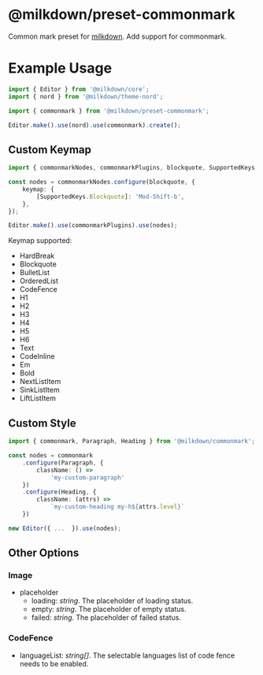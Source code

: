 # @milkdown/preset-commonmark

Common mark preset for [milkdown](https://saul-mirone.github.io/milkdown/).
Add support for commonmark.

# Example Usage

```typescript
import { Editor } from '@milkdown/core';
import { nord } from '@milkdown/theme-nord';

import { commonmark } from '@milkdown/preset-commonmark';

Editor.make().use(nord).use(commonmark).create();
```

## Custom Keymap

```typescript
import { commonmarkNodes, commonmarkPlugins, blockquote, SupportedKeys } from '@milkdown/preset-commonmark';

const nodes = commonmarkNodes.configure(blockquote, {
    keymap: {
        [SupportedKeys.Blockquote]: 'Mod-Shift-b',
    },
});

Editor.make().use(commonmarkPlugins).use(nodes);
```

Keymap supported:

-   HardBreak
-   Blockquote
-   BulletList
-   OrderedList
-   CodeFence
-   H1
-   H2
-   H3
-   H4
-   H5
-   H6
-   Text
-   CodeInline
-   Em
-   Bold
-   NextListItem
-   SinkListItem
-   LiftListItem

## Custom Style

```typescript
import { commonmark, Paragraph, Heading } from '@milkdown/commonmark';

const nodes = commonmark
    .configure(Paragraph, {
        className: () =>
            'my-custom-paragraph'
    })
    .configure(Heading, {
        className: (attrs) =>
            `my-custom-heading my-h${attrs.level}`
    })

new Editor({ ...  }).use(nodes);
```

## Other Options

### Image

-   placeholder
    -   loading: _string_. The placeholder of loading status.
    -   empty: _string_. The placeholder of empty status.
    -   failed: _string_. The placeholder of failed status.

### CodeFence

-   languageList: _string[]_. The selectable languages list of code fence needs to be enabled.
